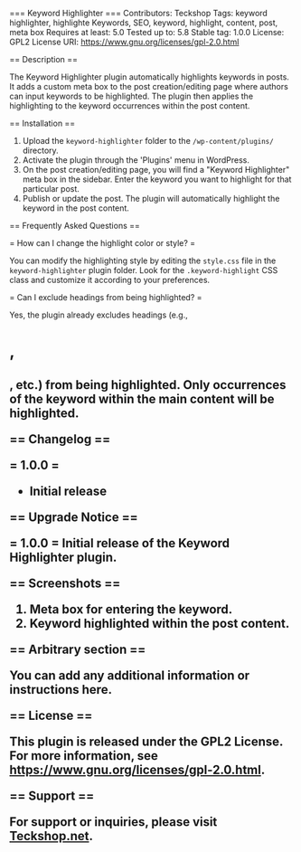 === Keyword Highlighter ===
Contributors: Teckshop
Tags: keyword highlighter, highlighte Keywords, SEO, keyword, highlight, content, post, meta box
Requires at least: 5.0
Tested up to: 5.8
Stable tag: 1.0.0
License: GPL2
License URI: https://www.gnu.org/licenses/gpl-2.0.html

== Description ==

The Keyword Highlighter plugin automatically highlights keywords in posts. It adds a custom meta box to the post creation/editing page where authors can input keywords to be highlighted. The plugin then applies the highlighting to the keyword occurrences within the post content.

== Installation ==

1. Upload the `keyword-highlighter` folder to the `/wp-content/plugins/` directory.
2. Activate the plugin through the 'Plugins' menu in WordPress.
3. On the post creation/editing page, you will find a "Keyword Highlighter" meta box in the sidebar. Enter the keyword you want to highlight for that particular post.
4. Publish or update the post. The plugin will automatically highlight the keyword in the post content.

== Frequently Asked Questions ==

= How can I change the highlight color or style? =

You can modify the highlighting style by editing the `style.css` file in the `keyword-highlighter` plugin folder. Look for the `.keyword-highlight` CSS class and customize it according to your preferences.

= Can I exclude headings from being highlighted? =

Yes, the plugin already excludes headings (e.g., <h1>, <h2>, etc.) from being highlighted. Only occurrences of the keyword within the main content will be highlighted.

== Changelog ==

= 1.0.0 =
* Initial release

== Upgrade Notice ==

= 1.0.0 =
Initial release of the Keyword Highlighter plugin.

== Screenshots ==

1. Meta box for entering the keyword.
2. Keyword highlighted within the post content.

== Arbitrary section ==

You can add any additional information or instructions here.

== License ==

This plugin is released under the GPL2 License. For more information, see https://www.gnu.org/licenses/gpl-2.0.html.

== Support ==

For support or inquiries, please visit [Teckshop.net](https://teckshop.net/contact-us).

